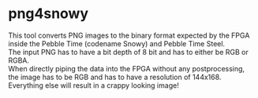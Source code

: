# png4snowy

This tool converts PNG images to the binary format expected by the FPGA inside the Pebble Time (codename Snowy) and Pebble Time Steel.  
The input PNG has to have a bit depth of 8 bit and has to either be RGB or RGBA.  
When directly piping the data into the FPGA without any postprocessing, the image has to be RGB and has to have a resolution of 144x168. Everything else will result in a crappy looking image!
